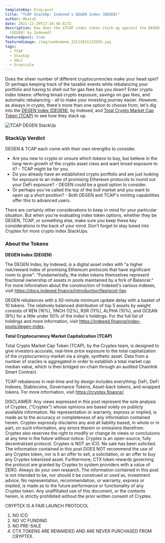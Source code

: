 ```yaml
---
templateKey: blog-post
title: "TCAP StackUp: Indexed's DEGEN Index (DEGEN)"
author: Mkatx5
date: 2021-11-29T17:34:48.827Z
description: How does the $TCAP index token stack up against the DEGEN Index
  (DEGEN) by Indexed?
featuredpost: true
featuredimage: /img/zombomeme_22112021122656.jpg
tags:
  - TCAP
  - StackUp
  - GDLC
  - Grayscale
---
```

Does the sheer number of different cryptocurrencies make your head spin? Or perhaps keeping track of the taxable events while rebalancing your portfolio and having to shell out for gas fees has you down? Enter crypto index tokens: offering broad crypto exposure, savings on gas fees, and automatic rebalancing - all to make your investing journey easier. However, as always in crypto, there's more than one option to choose from; let's dig into the [DEGEN Index (DEGEN)](https://indexed.finance/), by Indexed, and [Total Crypto Market Cap Token (TCAP)](https://cryptex.finance/) to see how they stack up.

![TCAP DEGEN StackUp](/img/stackup_tcap_vs._degen_infographic_draft_3.png "TCAP DEGEN StackUp")

### **StackUp Verdict**

DEGEN & TCAP each come with their own strengths to consider.

* Are you new to crypto or unsure which tokens to buy, but believe in the long-term growth of the crypto asset class and want broad exposure to it? - TCAP might be for you.
* Do you already have an established crypto portfolio and are just looking for exposure to an index of promising Ethereum protocols to round out your DeFi exposure? - DEGEN could be a good option to consider.
* Or perhaps you've called the top of the bull market and you want to open up a short position? - Both DEGEN and TCAP's minting capabilities offer this to advanced users.

There are certainly other considerations to keep in mind for your particular situation. But when you're evaluating index token options, whether they be DEGEN, TCAP, or something else, make sure you keep these key considerations in the back of your mind. Don't forget to stay tuned into Cryptex for more crypto index StackUps.

### About the Tokens

**DEGEN Index (DEGEN)**

The DEGEN Index, by Indexed, is a digital asset index with "a higher risk/reward index of promising Ethereum protocols that have significant room to grow". "Fundamentally, the index tokens themselves represent fractional ownership of assets in pools maintained by a fork of Balancer." For more information about the construction of Indexed's various indexes, visit [](https://docs.indexed.finance/introduction/faq/pool-faq)<https://docs.indexed.finance/introduction/faq/pool-faq>.

DEGEN rebalances with a 30-minute minimum update delay with a basket of 10 tokens. The relatively balanced distribution of top 5 assets by weight consists of REN (16%), 1INCH (12%), RSR (11%), ALPHA (10%), and OCEAN (9%) for a little under 50% of the index's holdings. For the full list of holdings and more information, visit [](https://indexed.finance/index-pools/degen-index)<https://indexed.finance/index-pools/degen-index>.

**Total Cryptocurrency Market Capitalization (TCAP)**

Total Crypto Market Cap Token (TCAP), by the Cryptex team, is designed to give investors accurate, real-time price exposure to the total capitalization of the cryptocurrency market via a single, synthetic asset. Data from a number of oracles is aggregated in order to establish a total market cap median value, which is then bridged on-chain through an audited Chainlink Smart Contract.

TCAP rebalances in real-time and by design includes everything: DeFi, DeFi Indexes, Stablecoins, Governance Tokens, Asset-back tokens, and wrapped tokens. For more information, visit [](https://cryptex.finance/)<https://cryptex.finance/>.

DISCLAIMER: Any views expressed in this post represent the sole analysis of Cryptex, (“Cryptex”) whose opinions are based solely on publicly available information. No representation or warranty, express or implied, is made as to the accuracy or completeness of any information contained herein. Cryptex expressly disclaims any and all liability based, in whole or in part, on such information, any errors therein or omissions therefrom. Cryptex also reserves the right to modify or change its views or conclusions at any time in the future without notice. Cryptex is an open-source, fully decentralized protocol. Cryptex is NOT an ICO. No sale has been solicited. The information contained in this post DOES NOT recommend the use of any Cryptex token, nor is it an offer to sell, a solicitation, or an offer to buy any Cryptex tokenized asset. Furthermore, CTX token rewards governing the protocol are granted by Cryptex to system providers with a value of ZERO. Always do your own research. The information contained in this post is not intended to be, nor should it be construed or used as, investment advice. No representation, recommendation, or warranty, express or implied, is made as to the future performance or functionality of any Cryptex token. Any unaffiliated use of this document, or the contents herein, is strictly prohibited without the prior written consent of Cryptex.

CRYPTEX IS A FAIR LAUNCH PROTOCOL

1. NO ICO
2. NO VC FUNDING
3. NO PRE-SALE
4. CTX TOKENS ARE REWARDED AND ARE NEVER PURCHASED FROM CRYPTEX.